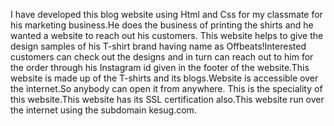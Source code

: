 I have developed this blog website using Html and Css for my classmate for his marketing business.He does the business of printing the shirts and he wanted a website to reach out his customers.
This website helps to give the design samples of his T-shirt brand having name as Offbeats!Interested customers can check out the designs and in turn can reach out to him for the order 
through his Instagram id given in the footer of the website.This website is made up of the T-shirts and its blogs.Website is accessible over the internet.So anybody can open it from anywhere.
This is the speciality of this website.This website has its SSL certification also.This website run over the internet using the subdomain kesug.com.
